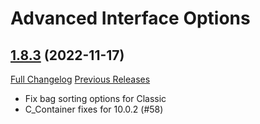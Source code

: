 # Advanced Interface Options

## [1.8.3](https://github.com/Stanzilla/AdvancedInterfaceOptions/tree/1.8.3) (2022-11-17)
[Full Changelog](https://github.com/Stanzilla/AdvancedInterfaceOptions/compare/1.8.2...1.8.3) [Previous Releases](https://github.com/Stanzilla/AdvancedInterfaceOptions/releases)

- Fix bag sorting options for Classic  
- C\_Container fixes for 10.0.2 (#58)  
